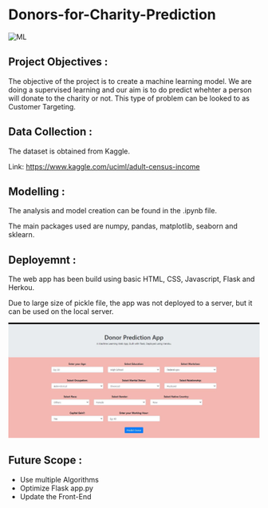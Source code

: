 # Donors-for-Charity-Prediction

![ML](https://img.shields.io/badge/ML-Classification-blue.svg) 

## Project Objectives :
The objective of the project is to create a machine learning model. We are doing a supervised learning and our aim is to do predict whehter a person will donate to the charity or not. This type of problem can be looked to as Customer Targeting.

## Data Collection :
The dataset is obtained from Kaggle. 

Link: https://www.kaggle.com/uciml/adult-census-income

## Modelling :
The analysis and model creation can be found in the .ipynb file. 

The main packages used are numpy, pandas, matplotlib, seaborn and sklearn.  

## Deployemnt :
The web app has been build using basic HTML, CSS, Javascript, Flask and Herkou.

Due to large size of pickle file, the app was not deployed to a server, but it can be used on the local server.

![ML](Screenshots/DonorPrediction.JPG)

## Future Scope :
* Use multiple Algorithms
* Optimize Flask app.py
* Update the Front-End 
